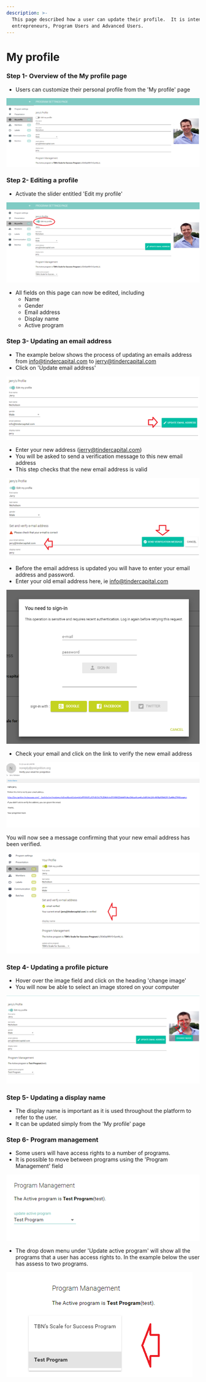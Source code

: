```yaml
---
description: >-
  This page described how a user can update their profile.  It is intended for
  entrepreneurs, Program Users and Advanced Users.
---
```


# My profile

### Step 1- Overview of the My profile page

* Users can customize their personal profile from the 'My profile' page

![](../../../.gitbook/assets/image%20%28161%29.png)

### Step 2- Editing a profile

* Activate the slider entitled 'Edit my profile' 

![](../../../.gitbook/assets/image%20%2857%29.png)

* All fields on this page can now be edited, including
  * Name
  * Gender
  * Email address
  * Display name
  * Active program

### Step 3- Updating an email address

* The example below shows the process of updating an emails address from info@tindercapital.com to jerry@tindercapital.com
* Click on 'Update email address'

![](../../../.gitbook/assets/image%20%2858%29.png)

* Enter your new address \(jerry@tindercapital.com\)
* You will be asked to send a verification message to this new email address
* This step checks that the new email address is valid

![](../../../.gitbook/assets/image%20%2819%29.png)

* Before the email address is updated you will have to enter your email address and password.
* Enter your old email address here, ie info@tindercapital.com

![](../../../.gitbook/assets/image%20%28146%29.png)

* Check your email and click on the link to verify the new email address

![](../../../.gitbook/assets/image%20%2834%29.png)

You will now see a message confirming that your new email address has been verified.

![](../../../.gitbook/assets/image%20%28165%29.png)

### Step 4- Updating a profile picture

* Hover over the image field and click on the heading 'change image'
* You will now be able to select an image stored on your computer

![](../../../.gitbook/assets/image%20%28144%29.png)

### Step 5- Updating a display name

* The display name is important as it is used throughout the platform to refer to the user.
* It can be updated simply from the 'My profile' page

### Step 6- Program management

* Some users will have access rights to a number of programs.
* It is possible to move between programs using the 'Program Management' field

![](../../../.gitbook/assets/image%20%287%29.png)

* The drop down menu under 'Update active program' will show all the programs that a user has access rights to.  In the example below the user has assess to two programs.

![](../../../.gitbook/assets/image%20%2820%29.png)


